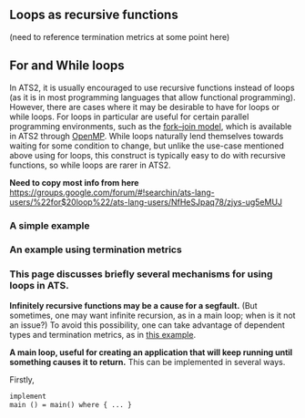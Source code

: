 ## Loops as recursive functions

(need to reference termination metrics at some point here)

## For and While loops
In ATS2, it is usually encouraged to use recursive functions instead of loops (as it is in most programming languages that allow functional programming). However, there are cases where it may be desirable to have for loops or while loops. For loops in particular are useful for certain parallel programming environments, such as the [fork–join model](http://en.wikipedia.org/wiki/Fork%E2%80%93join_model), which is available in ATS2 through [OpenMP](https://github.com/githwxi/ATS-Postiats-contrib/tree/master/contrib/OpenMP). While loops naturally lend themselves towards waiting for some condition to change, but unlike the use-case mentioned above using for loops, this construct is typically easy to do with recursive functions, so while loops are rarer in ATS2.

**Need to copy most info from here**
https://groups.google.com/forum/#!searchin/ats-lang-users/%22for$20loop%22/ats-lang-users/NfHeSJpaq78/zjys-ug5eMUJ


### A simple example

### An example using termination metrics

### This page discusses briefly several mechanisms for using loops in ATS.

**Infinitely recursive functions may be a cause for a segfault.** 
(But sometimes, one may want infinite recursion, as in a main loop; when is it not an issue?)  To avoid this possibility, one can take advantage of dependent types and termination metrics, as in [this example](http://www.ats-lang.org/DOCUMENT/INTPROGINATS/HTML/x2439.html).



**A main loop, useful for creating an application that will keep running until something causes it to return.** This can be implemented in several ways.

Firstly, 

```ocaml
implement
main () = main() where { ... }
```